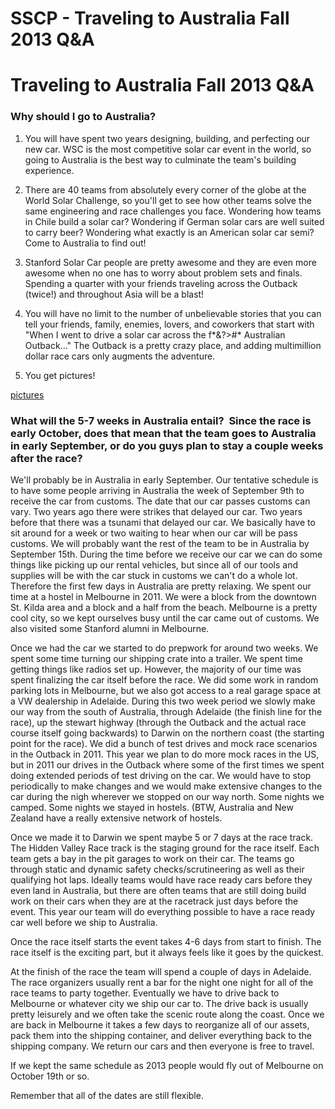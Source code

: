 # SSCP - Traveling to Australia Fall 2013 Q&A

# Traveling to Australia Fall 2013 Q&A

### Why should I go to Australia?

[](#h.rd8cqangkkvj)

1) You will have spent two years designing, building, and perfecting our new car. WSC is the most competitive solar car event in the world, so going to Australia is the best way to culminate the team's building experience.

2) There are 40 teams from absolutely every corner of the globe at the World Solar Challenge, so you'll get to see how other teams solve the same engineering and race challenges you face. Wondering how teams in Chile build a solar car? Wondering if German solar cars are well suited to carry beer? Wondering what exactly is an American solar car semi? Come to Australia to find out!

3) Stanford Solar Car people are pretty awesome and they are even more awesome when no one has to worry about problem sets and finals. Spending a quarter with your friends traveling across the Outback (twice!) and throughout Asia will be a blast!

4) You will have no limit to the number of unbelievable stories that you can tell your friends, family, enemies, lovers, and coworkers that start with "When I went to drive a solar car across the f*&?>#* Australian Outback..." The Outback is a pretty crazy place, and adding multimillion dollar race cars only augments the adventure.

5) You get pictures!

[ pictures](https://picasaweb.google.com/108222811689235828917/WorldSolarChallenge2011)

### What will the 5-7 weeks in Australia entail?  Since the race is early October, does that mean that the team goes to Australia in early September, or do you guys plan to stay a couple weeks after the race?

[](#h.eoj79qsqqlnt)

We'll probably be in Australia in early September. Our tentative schedule is to have some people arriving in Australia the week of September 9th to receive the car from customs. The date that our car passes customs can vary. Two years ago there were strikes that delayed our car. Two years before that there was a tsunami that delayed our car. We basically have to sit around for a week or two waiting to hear when our car will be pass customs. We will probably want the rest of the team to be in Australia by September 15th. During the time before we receive our car we can do some things like picking up our rental vehicles, but since all of our tools and supplies will be with the car stuck in customs we can't do a whole lot. Therefore the first few days in Australia are pretty relaxing. We spent our time at a hostel in Melbourne in 2011. We were a block from the downtown St. Kilda area and a block and a half from the beach. Melbourne is a pretty cool city, so we kept ourselves busy until the car came out of customs. We also visited some Stanford alumni in Melbourne.

Once we had the car we started to do prepwork for around two weeks. We spent some time turning our shipping crate into a trailer. We spent time getting things like radios set up. However, the majority of our time was spent finalizing the car itself before the race. We did some work in random parking lots in Melbourne, but we also got access to a real garage space at a VW dealership in Adelaide. During this two week period we slowly make our way from the south of Australia, through Adelaide (the finish line for the race), up the stewart highway (through the Outback and the actual race course itself going backwards) to Darwin on the northern coast (the starting point for the race). We did a bunch of test drives and mock race scenarios in the Outback in 2011. This year we plan to do more mock races in the US, but in 2011 our drives in the Outback where some of the first times we spent doing extended periods of test driving on the car. We would have to stop periodically to make changes and we would make extensive changes to the car during the nigh wherever we stopped on our way north. Some nights we camped. Some nights we stayed in hostels. (BTW, Australia and New Zealand have a really extensive network of hostels.

Once we made it to Darwin we spent maybe 5 or 7 days at the race track. The Hidden Valley Race track is the staging ground for the race itself. Each team gets a bay in the pit garages to work on their car. The teams go through static and dynamic safety checks/scrutineering as well as their qualifying hot laps. Ideally teams would have race ready cars before they even land in Australia, but there are often teams that are still doing build work on their cars when they are at the racetrack just days before the event. This year our team will do everything possible to have a race ready car well before we ship to Australia.

Once the race itself starts the event takes 4-6 days from start to finish. The race itself is the exciting part, but it always feels like it goes by the quickest.

At the finish of the race the team will spend a couple of days in Adelaide. The race organizers usually rent a bar for the night one night for all of the race teams to party together. Eventually we have to drive back to Melbourne or whatever city we ship our car to. The drive back is usually pretty leisurely and we often take the scenic route along the coast. Once we are back in Melbourne it takes a few days to reorganize all of our assets, pack them into the shipping container, and deliver everything back to the shipping company. We return our cars and then everyone is free to travel.

If we kept the same schedule as 2013 people would fly out of Melbourne on October 19th or so.

Remember that all of the dates are still flexible.

